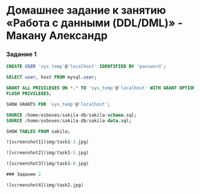 # Домашнее задание к занятию «Работа с данными (DDL/DML)» - Макану Александр


### Задание 1

```sql
CREATE USER 'sys_temp'@'localhost' IDENTIFIED BY 'password';

SELECT user, host FROM mysql.user;

GRANT ALL PRIVILEGES ON *.* TO 'sys_temp'@'localhost' WITH GRANT OPTION;
FLUSH PRIVILEGES;

SHOW GRANTS FOR 'sys_temp'@'localhost';

SOURCE /home/osboxes/sakila-db/sakila-schema.sql;
SOURCE /home/osboxes/sakila-db/sakila-data.sql;

SHOW TABLES FROM sakila;

![screenshot1](img/task1-3.jpg)

![screenshot2](img/task1-5.jpg)

![screenshot3](img/task1-8.jpg)

### Задание 2

![screenshot4](img/task2.jpg)